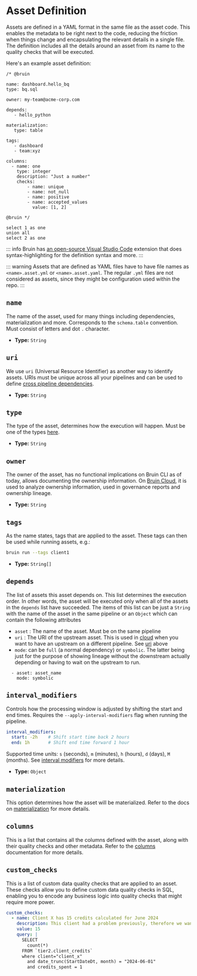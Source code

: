 # Asset Definition
Assets are defined in a YAML format in the same file as the asset code. 
This enables the metadata to be right next to the code, reducing the friction when things change and encapsulating the relevant details in a single file. 
The definition includes all the details around an asset from its name to the quality checks that will be executed.

Here's an example asset definition:
```bruin-sql
/* @bruin

name: dashboard.hello_bq
type: bq.sql

owner: my-team@acme-corp.com

depends:
   - hello_python

materialization:
   type: table

tags:
   - dashboard
   - team:xyz
   
columns:
  - name: one
    type: integer
    description: "Just a number"
    checks:
        - name: unique
        - name: not_null
        - name: positive
        - name: accepted_values
          value: [1, 2]

@bruin */

select 1 as one
union all
select 2 as one
```

::: info
Bruin has [an open-source Visual Studio Code](https://marketplace.visualstudio.com/items?itemName=bruin.bruin) extension that does syntax-highlighting for the definition syntax and more.
:::

::: warning
Assets that are defined as YAML files have to have file names as `<name>.asset.yml` or `<name>.asset.yaml`. The regular `.yml` files are not considered as assets, since they might be configuration used within the repo.
:::

## `name`
The name of the asset, used for many things including dependencies, materialization and more. Corresponds to the `schema.table` convention.
Must consist of letters and dot `.` character.
- **Type:** `String`

## `uri`
We use `uri` (Universal Resource Identifier) as another way to identify assets. URIs must be unique across all your pipelines and can be used to define [cross pipeline dependencies](../cloud/cross-pipeline).
- **Type:** `String`

## `type`
The type of the asset, determines how the execution will happen. Must be one of the types [here](https://github.com/bruin-data/bruin/blob/main/pkg/executor/defaults.go).
- **Type:** `String` 

## `owner`
The owner of the asset, has no functional implications on Bruin CLI as of today, allows documenting the ownership information. On [Bruin Cloud](https://getbruin.com), it is used to analyze ownership information, used in governance reports and ownership lineage.  
- **Type:** `String` 

## `tags`
As the name states, tags that are applied to the asset. These tags can then be used while running assets, e.g.:
```bash
bruin run --tags client1
```
- **Type:** `String[]` 

## `depends`
The list of assets this asset depends on. This list determines the execution order.
In other words, the asset will be executed only when all of the assets in the `depends` list have succeeded.
The items of this list can be just a `String` with the name of the asset in the same pipeline or an `Object` which can contain the following attributes
  * `asset` : The name of the asset. Must be on the same pipeline
  * `uri` : The URI of the upstream asset. This is used in [cloud](../cloud/overview.md) when you want to have an upstream on a different pipeline. See [uri](#uri) above
  * `mode`: can be `full` (a normal dependency) or `symbolic`. The latter being just for the purpose of showing lineage without the downstream actually depending or having to wait on the upstream to run.


```
  - asset: asset_name
    mode: symbolic
```


## `interval_modifiers`
Controls how the processing window is adjusted by shifting the start and end times. Requires the `--apply-interval-modifiers` flag when running the pipeline.

```yaml
interval_modifiers:
  start: -2h    # Shift start time back 2 hours
  end: 1h       # Shift end time forward 1 hour
```

Supported time units: `s` (seconds), `m` (minutes), `h` (hours), `d` (days), `M` (months).
See [interval modifiers](./interval-modifiers) for more details.
- **Type:** `Object`

## `materialization`
This option determines how the asset will be materialized. Refer to the docs on [materialization](./materialization) for more details.

## `columns`

This is a list that contains all the columns defined with the asset, along with their quality checks and other metadata. Refer to the [columns](./columns.md) documentation for more details.

## `custom_checks`
This is a list of custom data quality checks that are applied to an asset. These checks allow you to define custom data quality checks in SQL, enabling you to encode any business logic into quality checks that might require more power.

```yaml
custom_checks:
  - name: Client X has 15 credits calculated for June 2024
    description: This client had a problem previously, therefore we want to ensure the numbers make sense, see the ticket ACME-1234 for more details. 
    value: 15
    query: |
      SELECT
        count(*)
      FROM `tier2.client_credits`
      where client="client_x" 
        and date_trunc(StartDateDt, month) = "2024-06-01"
        and credits_spent = 1
```